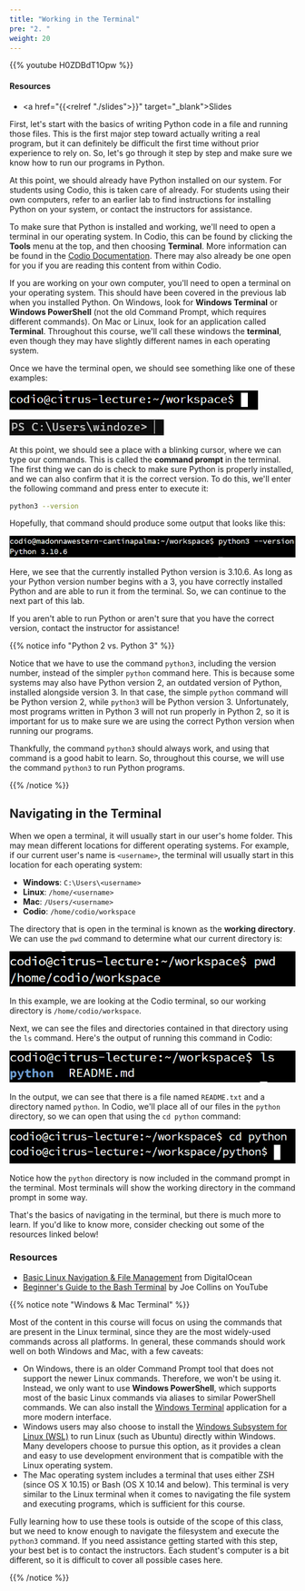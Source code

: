 ```yaml
---
title: "Working in the Terminal"
pre: "2. "
weight: 20
---
```


{{% youtube H0ZDBdT1Opw %}}

#### Resources

* <a href="{{<relref "./slides">}}" target="_blank">Slides</a>

First, let's start with the basics of writing Python code in a file and running those files. This is the first major step toward actually writing a real program, but it can definitely be difficult the first time without prior experience to rely on. So, let's go through it step by step and make sure we know how to run our programs in Python.

At this point, we should already have Python installed on our system. For students using Codio, this is taken care of already. For students using their own computers, refer to an earlier lab to find instructions for installing Python on your system, or contact the instructors for assistance. 

To make sure that Python is installed and working, we'll need to open a terminal in our operating system. In Codio, this can be found by clicking the **Tools** menu at the top, and then choosing **Terminal**. More information can be found in the [Codio Documentation](https://docs.codio.com/develop/develop/ide/boxes/terminal.html). There may also already be one open for you if you are reading this content from within Codio. 

If you are working on your own computer, you'll need to open a terminal on your operating system. This should have been covered in the previous lab when you installed Python. On Windows, look for **Windows Terminal** or **Windows PowerShell** (not the old Command Prompt, which requires different commands). On Mac or Linux, look for an application called **Terminal**. Throughout this course, we'll call these windows the **terminal**, even though they may have slightly different names in each operating system.

Once we have the terminal open, we should see something like one of these examples:

![Linux Terminal](/images/01/terminal_linux.png?classes=border,shadow)

![Windows Terminal](/images/01/terminal_win.png?classes=border,shadow)

At this point, we should see a place with a blinking cursor, where we can type our commands. This is called the **command prompt** in the terminal. The first thing we can do is check to make sure Python is properly installed, and we can also confirm that it is the correct version. To do this, we'll enter the following command and press enter to execute it:

```bash
python3 --version
```

Hopefully, that command should produce some output that looks like this:

![Python Version](/images/01/python_version.png?classes=border,shadow)

Here, we see that the currently installed Python version is 3.10.6. As long as your Python version number begins with a 3, you have correctly installed Python and are able to run it from the terminal. So, we can continue to the next part of this lab.

If you aren't able to run Python or aren't sure that you have the correct version, contact the instructor for assistance!

{{% notice info "Python 2 vs. Python 3" %}}

Notice that we have to use the command `python3`, including the version number, instead of the simpler `python` command here. This is because some systems may also have Python version 2, an outdated version of Python, installed alongside version 3. In that case, the simple `python` command will be Python version 2, while `python3` will be Python version 3. Unfortunately, most programs written in Python 3 will not run properly in Python 2, so it is important for us to make sure we are using the correct Python version when running our programs.

Thankfully, the command `python3` should always work, and using that command is a good habit to learn. So, throughout this course, we will use the command `python3` to run Python programs. 

{{% /notice %}}

## Navigating in the Terminal

When we open a terminal, it will usually start in our user's home folder. This may mean different locations for different operating systems. For example, if our current user's name is `<username>`, the terminal will usually start in this location for each operating system:

* **Windows**: `C:\Users\<username>`
* **Linux**: `/home/<username>`
* **Mac**: `/Users/<username>`
* **Codio**: `/home/codio/workspace`

The directory that is open in the terminal is known as the **working directory**. We can use the `pwd` command to determine what our current directory is:

![Print Working Directory](/images/01/pwd.png?classes=border,shadow)

In this example, we are looking at the Codio terminal, so our working directory is `/home/codio/workspace`. 

Next, we can see the files and directories contained in that directory using the `ls` command. Here's the output of running this command in Codio:

![List Directory Command](/images/01/ls.png?classes=border,shadow)

In the output, we can see that there is a file named `README.txt` and a directory named `python`. In Codio, we'll place all of our files in the `python` directory, so we can open that using the `cd python` command:

![Change Directory Command](/images/01/cd.png?classes=border,shadow)

Notice how the `python` directory is now included in the command prompt in the terminal. Most terminals will show the working directory in the command prompt in some way. 

That's the basics of navigating in the terminal, but there is much more to learn. If you'd like to know more, consider checking out some of the resources linked below!

### Resources

* [Basic Linux Navigation & File Management](https://www.digitalocean.com/community/tutorials/basic-linux-navigation-and-file-management) from DigitalOcean
* [Beginner's Guide to the Bash Terminal](https://www.youtube.com/watch?v=oxuRxtrO2Ag) by Joe Collins on YouTube

{{% notice note "Windows & Mac Terminal" %}}

Most of the content in this course will focus on using the commands that are present in the Linux terminal, since they are the most widely-used commands across all platforms. In general, these commands should work well on both Windows and Mac, with a few caveats:

* On Windows, there is an older Command Prompt tool that does not support the newer Linux commands. Therefore, we won't be using it. Instead, we only want to use **Windows PowerShell**, which supports most of the basic Linux commands via aliases to similar PowerShell commands. We can also install the [Windows Terminal](https://www.microsoft.com/en-us/p/windows-terminal/9n0dx20hk701) application for a more modern interface.
* Windows users may also choose to install the [Windows Subsystem for Linux (WSL)](https://docs.microsoft.com/en-us/windows/wsl/about) to run Linux (such as Ubuntu) directly within Windows. Many developers choose to pursue this option, as it provides a clean and easy to use development environment that is compatible with the Linux operating system. 
* The Mac operating system includes a terminal that uses either ZSH (since OS X 10.15) or Bash (OS X 10.14 and below). This terminal is very similar to the Linux terminal when it comes to navigating the file system and executing programs, which is sufficient for this course.

Fully learning how to use these tools is outside of the scope of this class, but we need to know enough to navigate the filesystem and execute the `python3` command. If you need assistance getting started with this step, your best bet is to contact the instructors. Each student's computer is a bit different, so it is difficult to cover all possible cases here.

{{% /notice %}}